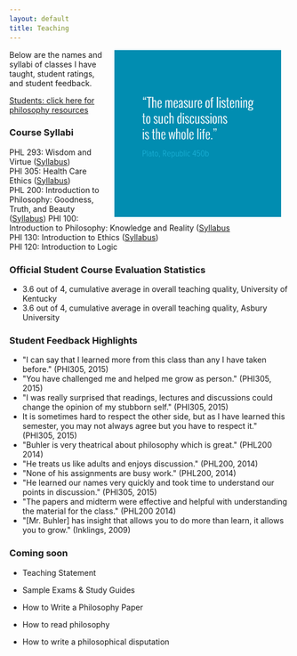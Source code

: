 ```yaml
---
layout: default
title: Teaching
---
```


<img src="/img/measurelearning.png" alt="propermeasure" align="right" hspace="15" height="300" width="300">

Below are the names and syllabi of classes I have taught, student ratings, and student feedback. 

[Students: click here for philosophy resources](/philosophy/philosophy-resources) 

### Course Syllabi ### 
PHL 293: Wisdom and Virtue  ([Syllabus](/teach/PHL-293-S2016))     
PHI 305: Health Care Ethics ([Syllabus](/teach/PHI-305-S2016-Syllabus))  
PHL 200: Introduction to Philosophy: Goodness, Truth, and Beauty ([Syllabus](/teach/PHL-200-S2016-Syllabus))
PHI 100: Introduction to Philosophy: Knowledge and Reality ([Syllabus](https://docs.google.com/document/d/1Lg8bPrq9D5AjrWgL_2x5TkQJY41GAiPSud26e5pdvdc/edit)  
PHI 130: Introduction to Ethics ([Syllabus](https://docs.google.com/document/d/1u2FI836N6FcWWs2I5BrbLF1tQav9wjcDJiOU0bRkfRw/edit))     
PHI 120: Introduction to Logic  


### Official Student Course Evaluation Statistics
+  3.6 out of 4, cumulative average in overall teaching quality, University of Kentucky
+  3.6 out of 4, cumulative average in overall teaching quality, Asbury University

 
### Student Feedback Highlights ###
*  "I can say that I learned more from this class than any I have taken before." (PHI305, 2015)
*  "You have challenged me and helped me grow as person." (PHI305, 2015)
*  "I was really surprised that readings, lectures and discussions could change the opinion of my stubborn self." (PHI305, 2015)
*  It is sometimes hard to respect the other side, but as I have learned this semester, you may not always agree but you have to respect it." (PHI305, 2015) 
* "Buhler is very theatrical about philosophy which is great." (PHL200 2014)
* "He treats us like adults and enjoys discussion." (PHL200, 2014)
* "None of his assignments are busy work." (PHL200, 2014)
* "He learned our names very quickly and took time to understand our points in discussion." (PHI305, 2015)
* "The papers and midterm were effective and helpful with understanding the material for the class." (PHL200 2014)
*  "[Mr. Buhler] has insight that allows you to do more than learn, it allows you to grow." (Inklings, 2009)


### Coming soon ###

* Teaching Statement
* Sample Exams & Study Guides

* How to Write a Philosophy Paper
* How to read philosophy
* How to write a philosophical disputation